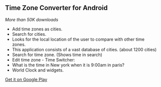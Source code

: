 ## Time Zone Converter for Android

*More than 50K downloads*

* Add time zones as cities.
* Search for cities.
* Looks for the local location of the user to compare with other time zones.
* This application consists of a vast database of cities. (about 1200 cities)
* Search for time zone. (Shows time in search)
* Edit time zone - Time Switcher:
* What is the time in New york when it is 9:00am in paris?
* World Clock and widgets.

[Get it on Google Play](https://play.google.com/store/apps/details?id=beyondinfinity.timezone.core)
